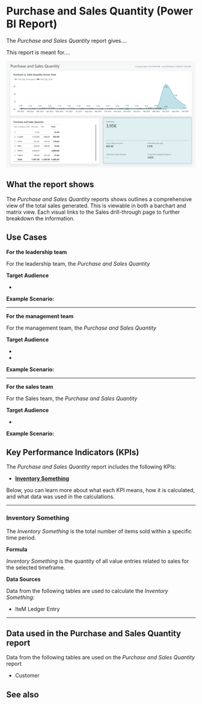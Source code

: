 # Purchase and Sales Quantity (Power BI Report)

The _Purchase and Sales Quantity_ report gives....

This report is meant for....

![Purchase and Sales Quantity](/business-central/media/inventory/purchase-and-sales-quantity.png "Purchase and Sales Quantity - Screenshot")

## What the report shows

The *Purchase and Sales Quantity* reports shows outlines a comprehensive view of the total sales generated. This is viewable in both a barchart and matrix view. Each visual links to the Sales drill-through page to further breakdown the information.


## Use Cases

**For the leadership team**

For the leadership team, the *Purchase and Sales Quantity* 

**Target Audience**

- 

**Example Scenario:** 

---

**For the management team**

For the management team, the *Purchase and Sales Quantity*

**Target Audience**

- 
- 

**Example Scenario:** 

---

**For the sales team**

For the Sales team, the *Purchase and Sales Quantity*  

**Target Audience**

- 

**Example Scenario:** 

## Key Performance Indicators (KPIs)

The _Purchase and Sales Quantity_ report includes the following KPIs:

- [**Inventory Something**](#)

Below, you can learn more about what each KPI means, how it is calculated, and what data was used in the calculations.

---
### Inventory Something

The *Inventory Something* is the total number of items sold within a specific time period.

**Formula**  

*Inventory Something* is the quantity of all value entries related to sales for the selected timeframe.

**Data Sources**

Data from the following tables are used to calculate the *Inventory Something*:
- IteM Ledger Entry

---
## Data used in the Purchase and Sales Quantity report

Data from the following tables are used on the *Purchase and Sales Quantity* report
- Customer


## See also